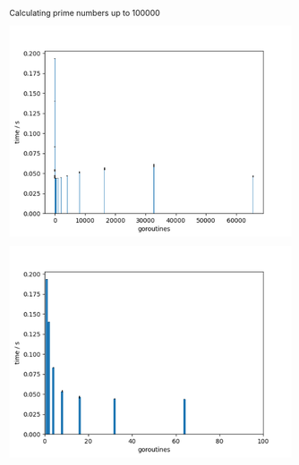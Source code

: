 
Calculating prime numbers up to 100000

![Benchmark](./media/benchmark.png)

![Benchmark Zoomed](./media/benchmark_zoom.png)
